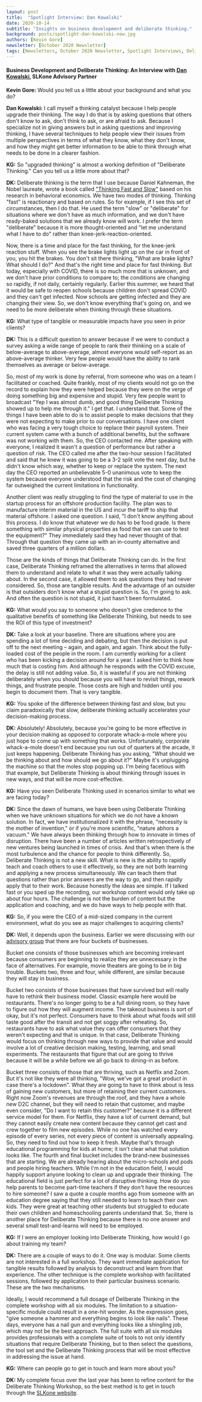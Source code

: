 ```yaml
---
layout: post
title:  "Spotlight Interview: Dan Kowalski"
date: 2020-10-14
subtitle: "Insights on business development and deliberate thinking."
background: posts/spotlight-dan-kowalski-new.jpg
authors: [Kevin Gore]
newsletter: [October 2020 Newsletter]
tags: [Newsletters, October 2020 Newsletter, Spotlight Interviews, Deliberate-Thinking]
---
```


#### Business Development and Deliberate Thinking: An Interview with <a href="https://slkone.com/advisors/Dan-Kowalski/">Dan Kowalski</a>, SLKone Advisory Partner

**Kevin Gore:** Would you tell us a little about your background and what you do?

**Dan Kowalski:** I call myself a thinking catalyst because I help people upgrade their thinking. The way I do that is by asking questions that others don't know to ask, don't think to ask, or are afraid to ask. Because I specialize not in giving answers but in asking questions and improving thinking, I have several techniques to help people view their issues from multiple perspectives in terms of what they know, what they don't know, and how they might get better information to be able to think through what needs to be done in a clearer fashion.

**KG:** So "upgraded thinking" is almost a working definition of "Deliberate Thinking." Can you tell us a little more about that?

**DK:** Deliberate thinking is the term that I use because Daniel Kahneman, the Nobel laureate, wrote a book called <a href="https://en.wikipedia.org/wiki/Thinking,_Fast_and_Slow">"Thinking Fast and Slow"</a> based on his research in behavioral economics. We have two modes of thinking. Thinking "fast" is reactionary and based on rules. So for example, if I see this set of circumstances, then I do that. He used the term "slow" or "deliberate" for situations where we don't have as much information, and we don't have ready-baked solutions that we already know will work. I prefer the term "deliberate" because it is more thought-oriented and "let me understand what I have to do" rather than knee-jerk-reaction-oriented.

Now, there is a time and place for the fast thinking, for the knee-jerk reaction stuff. When you see the brake lights light up on the car in front of you, you hit the brakes. You don't sit there thinking, "What are brake lights? What should I do?" And that's the right time and place for fast thinking. But today, especially with COVID, there is so much more that is unknown, and we don't have prior conditions to compare to; the conditions are changing so rapidly, if not daily, certainly regularly. Earlier this summer, we heard that it would be safe to reopen schools because children don't spread COVID and they can't get infected. Now schools are getting infected and they are changing their view. So, we don't know everything that's going on, and we need to be more deliberate when thinking through these situations.

**KG:** What type of tangible or measurable impacts have you seen in prior clients?

**DK:** This is a difficult question to answer because if we were to conduct a survey asking a wide range of people to rank their thinking on a scale of below-average to above-average, almost everyone would self-report as an above-average thinker. Very few people would have the ability to rank themselves as average or below-average.

So, most of my work is done by referral, from someone who was on a team I facilitated or coached. Quite frankly, most of my clients would not go on the record to explain how they were helped because they were on the verge of doing something big and expensive and stupid. Very few people want to broadcast "Yep I was almost dumb, and good thing Deliberate Thinking showed up to help me through it." I get that. I understand that. Some of the things I have been able to do is to assist people to make decisions that they were not expecting to make prior to our conversations. I have one client who was facing a very tough choice to replace their payroll system. Their current system came with a bunch of additional benefits, but the software was not working with them. So, the CEO contacted me. After speaking with everyone, I realized it wasn't a question of performance but rather a question of risk. The CEO called me after the two-hour session I facilitated and said that he knew it was going to be a 3-2 split vote the next day, but he didn't know which way, whether to keep or replace the system. The next day the CEO reported an unbelievable 5-0 unanimous vote to keep the system because everyone understood that the risk and the cost of changing far outweighed the current limitations in functionality.

Another client was really struggling to find the type of material to use in the startup process for an offshore production facility. The plan was to manufacture interim material in the US and incur the tariff to ship that material offshore. I asked one question. I said, "I don't know anything about this process. I do know that whatever we do has to be food grade. Is there something with similar physical properties as food that we can use to test the equipment?" They immediately said they had never thought of that. Through that question they came up with an in-county alternative and saved three quarters of a million dollars.

Those are the kinds of things that Deliberate Thinking can do. In the first case, Deliberate Thinking reframed the alternatives in terms that allowed them to understand and relate to what it was they were actually talking about. In the second case, it allowed them to ask questions they had never considered.
So, those are tangible results. And the advantage of an outsider is that outsiders don't know what a stupid question is. So, I'm going to ask. And often the question is not stupid, it just hasn't been formulated.

**KG:** What would you say to someone who doesn't give credence to the qualitative benefits of something like Deliberate Thinking, but needs to see the ROI of this type of investment?

**DK:** Take a look at your baseline. There are situations where you are spending a lot of time deciding and debating, but then the decision is put off to the next meeting – again, and again, and again. Think about the fully-loaded cost of the people in the room. I am currently working for a client who has been kicking a decision around for a year. I asked him to think how much that is costing him. And although he responds with the COVID excuse, the delay is still not adding value. So, it is wasteful if you are not thinking deliberately when you should because you will have to revisit things, rework things, and frustrate people. Those costs are high and hidden until you begin to document them. That is very tangible.

**KG:** You spoke of the difference between thinking fast and slow, but you claim paradoxically that slow, deliberate thinking actually accelerates your decision-making process.

**DK:** Absolutely! Absolutely, because you're going to be more effective in your decision making as opposed to corporate whack-a-mole where you just hope to come up with something that works. Unfortunately, corporate whack-a-mole doesn't end because you run out of quarters at the arcade, it just keeps happening. Deliberate Thinking has you asking, "What should we be thinking about and how should we go about it?" Maybe it's unplugging the machine so that the moles stop popping up. I'm being facetious with that example, but Deliberate Thinking is about thinking through issues in new ways, and that will be more cost-effective.

**KG:** Have you seen Deliberate Thinking used in scenarios similar to what we are facing today?

**DK:** Since the dawn of humans, we have been using Deliberate Thinking when we have unknown situations for which we do not have a known solution. In fact, we have institutionalized it with the phrase, "necessity is the mother of invention," or if you're more scientific, "nature abhors a vacuum." We have always been thinking through how to innovate in times of disruption. There have been a number of articles written retrospectively of new ventures being launched in times of crisis. And that's when there is the most turbulence and the chance for people to think differently.
So, Deliberate Thinking is not a new skill. What is new is the ability to rapidly teach and coach others to use it effectively, so they are not both learning and applying a new process simultaneously. We can teach them that questions rather than prior answers are the way to go, and then rapidly apply that to their work. Because honestly the ideas are simple. If I talked fast or you sped up the recording, our workshop content would only take up about four hours. The challenge is not the burden of content but the application and coaching, and we do have ways to help people with that.

**KG:** So, if you were the CEO of a mid-sized company in the current environment, what do you see as major challenges to acquiring clients?

**DK:** Well, it depends upon the business. Earlier we were discussing with our <a href="https://slkone.com/advisory-partners/">advisory group</a> that there are four buckets of businesses.

Bucket one consists of those businesses which are becoming irrelevant because consumers are beginning to realize they are unnecessary in the face of alternatives. For example, movie theaters are going to be in big trouble.
Buckets two, three and four, while different, are similar because they will stay in business.

Bucket two consists of those businesses that have survived but will really have to rethink their business model. Classic example here would be restaurants. There's no longer going to be a full dining room, so they have to figure out how they will augment income. The takeout business is sort of okay, but it's not perfect. Consumers have to think about what foods will still taste good after the transit and not get soggy after reheating. So, restaurants have to ask what value they can offer consumers that they weren't expecting and that is unique. In that case, Deliberate Thinking would focus on thinking through new ways to provide that value and would involve a lot of creative decision making, testing, learning, and small experiments. The restaurants that figure that out are going to thrive because it will be a while before we all go back to dining-in as before.

Bucket three consists of those that are thriving, such as Netflix and Zoom. But it's not like they were all thinking, "Wow, we've got a great product in case there's a lockdown". What they are going to have to think about is less of gaining new customers, but more of retaining their current customers. Right now Zoom's revenues are through the roof, and they have a whole new D2C channel, but they will need to retain that customer, and maybe even consider, "Do I want to retain this customer?" because it is a different service model for them. For Netflix, they have a lot of current demand, but they cannot easily create new content because they cannot get cast and crew together to film new episodes. While no one has watched every episode of every series, not every piece of content is universally appealing.
So, they need to find out how to keep it fresh. Maybe that's through educational programming for kids at home; it isn't clear what that solution looks like.
The fourth and final bucket includes the brand-new businesses that are starting. We are already hearing about the micro-schools and pods and people hiring teachers. While I'm not in the education field, I would happily support anyone looking to clean up and upgrade their thinking. The educational field is just perfect for a lot of disruptive thinking. How do you help parents to become part-time teachers if they don't have the resources to hire someone? I saw a quote a couple months ago from someone with an education degree saying that they still needed to learn to teach their own kids. They were great at teaching other students but struggled to educate their own children and homeschooling parents understand that. So, there is another place for Deliberate Thinking because there is no one answer and several small test-and-learns will need to be employed.

**KG:** If I were an employer looking into Deliberate Thinking, how would I go about training my team?

**DK:** There are a couple of ways to do it. One way is modular. Some clients are not interested in a full workshop. They want immediate application for tangible results followed by analysis to deconstruct and learn from that experience. The other technique is the complete workshop with facilitated sessions, followed by application to their particular business scenario. These are the two mechanisms.

Ideally, I would recommend a full dosage of Deliberate Thinking in the complete workshop with all six modules. The limitation to a situation-specific module could result in a one-hit wonder. As the expression goes, "give someone a hammer and everything begins to look like nails". These days, everyone has a nail gun and everything looks like a shingling job, which may not be the best approach. The full suite with all six modules provides professionals with a complete suite of tools to not only identify situations that require Deliberate Thinking, but to then select the questions, the tool set and the Deliberate Thinking process that will be most effective in addressing the issue at hand.

**KG:** Where can people go to get in touch and learn more about you?

**DK:** My complete focus over the last year has been to refine content for the Deliberate Thinking
Workshop, so the best method is to get in touch through the <a href="http://slkone.com/contact">SLKone website</a>.
